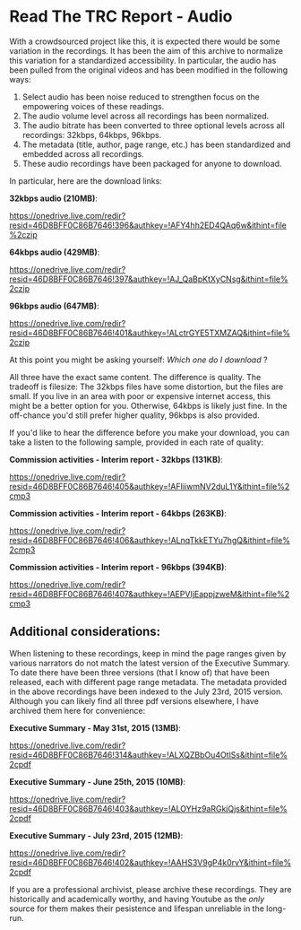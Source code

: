 Read The TRC Report - Audio
===========================

With a crowdsourced project like this, it is expected there would be some variation in the recordings.
It has been the aim of this archive to normalize this variation for a standardized accessibility.
In particular, the audio has been pulled from the original videos and has been modified in the following ways:

1. Select audio has been noise reduced to strengthen focus on the empowering voices of these readings.
1. The audio volume level across all recordings has been normalized.
1. The audio bitrate has been converted to three optional levels across all recordings: 32kbps, 64kbps, 96kbps.
1. The metadata (title, author, page range, etc.) has been standardized and embedded across all recordings.
1. These audio recordings have been packaged for anyone to download.

In particular, here are the download links:

**32kbps audio (210MB)**:

https://onedrive.live.com/redir?resid=46D8BFF0C86B7646!396&authkey=!AFY4hh2ED4QAq6w&ithint=file%2czip

**64kbps audio (429MB)**:

https://onedrive.live.com/redir?resid=46D8BFF0C86B7646!397&authkey=!AJ_QaBpKtXyCNsg&ithint=file%2czip

**96kbps audio (647MB)**:

https://onedrive.live.com/redir?resid=46D8BFF0C86B7646!401&authkey=!ALctrGYE5TXMZAQ&ithint=file%2czip

At this point you might be asking yourself: *Which one do I download* ?

All three have the exact same content. The difference is quality. The tradeoff is filesize: The 32kbps files
have some distortion, but the files are small. If you live in an area with poor or expensive internet access,
this might be a better option for you. Otherwise, 64kbps is likely just fine. In the off-chance you'd still
prefer higher quality, 96kbps is also provided.

If you'd like to hear the difference before you make your download, you can take a listen to the following
sample, provided in each rate of quality:

**Commission activities - Interim report - 32kbps (131KB)**:

https://onedrive.live.com/redir?resid=46D8BFF0C86B7646!405&authkey=!AFIiiwmNV2duL1Y&ithint=file%2cmp3

**Commission activities - Interim report - 64kbps (263KB)**:

https://onedrive.live.com/redir?resid=46D8BFF0C86B7646!406&authkey=!ALnqTkkETYu7hgQ&ithint=file%2cmp3

**Commission activities - Interim report - 96kbps (394KB)**:

https://onedrive.live.com/redir?resid=46D8BFF0C86B7646!407&authkey=!AEPVIjEappjzweM&ithint=file%2cmp3

Additional considerations:
--------------------------

When listening to these recordings, keep in mind the page ranges given by various narrators do not match
the latest version of the Executive Summary. To date there have been three versions (that I know of) that
have been released, each with different page range metadata. The metadata provided in the above recordings
have been indexed to the July 23rd, 2015 version. Although you can likely find all three pdf versions elsewhere,
I have archived them here for convenience:

**Executive Summary - May 31st, 2015 (13MB)**:

https://onedrive.live.com/redir?resid=46D8BFF0C86B7646!314&authkey=!ALXQZBbOu4OtlSs&ithint=file%2cpdf

**Executive Summary - June 25th, 2015 (10MB)**:

https://onedrive.live.com/redir?resid=46D8BFF0C86B7646!403&authkey=!ALOYHz9aRGkjQjs&ithint=file%2cpdf

**Executive Summary - July 23rd, 2015 (12MB)**:

https://onedrive.live.com/redir?resid=46D8BFF0C86B7646!402&authkey=!AAHS3V9gP4k0rvY&ithint=file%2cpdf

If you are a professional archivist, please archive these recordings. They are historically and academically worthy,
and having Youtube as the *only* source for them makes their pesistence and lifespan unreliable in the long-run.

